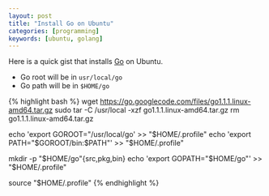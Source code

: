 ```yaml
---
layout: post
title: "Install Go on Ubuntu"
categories: [programming]
keywords: [ubuntu, golang]
---
```


Here is a quick gist that installs [Go](http://golang.org) on Ubuntu.

* Go root will be in `usr/local/go`
* Go path will be in `$HOME/go`

{% highlight bash %}
wget https://go.googlecode.com/files/go1.1.1.linux-amd64.tar.gz
sudo tar -C /usr/local -xzf go1.1.1.linux-amd64.tar.gz
rm go1.1.1.linux-amd64.tar.gz

echo 'export GOROOT="/usr/local/go' >> "$HOME/.profile"
echo 'export PATH="$GOROOT/bin:$PATH"' >> "$HOME/.profile"

mkdir -p "$HOME/go"{src,pkg,bin}
echo 'export GOPATH="$HOME/go"' >> "$HOME/.profile"

source "$HOME/.profile"
{% endhighlight %}
